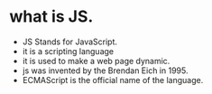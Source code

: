 # what is JS. 

* JS Stands for JavaScript.
* it is a scripting language
* it is used to make a web page dynamic. 
* js was invented by the Brendan Eich in 1995.
* ECMAScript is the official name of the language. 

